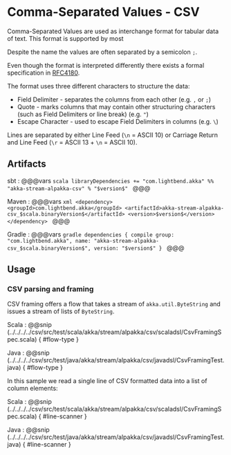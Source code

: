 # Comma-Separated Values - CSV

Comma-Separated Values are used as interchange format for tabular data 
of text. This format is supported by most 

Despite the name the values are often separated by a semicolon `;`.

Even though the format is interpreted differently there exists a formal specification in [RFC4180](https://tools.ietf.org/html/rfc4180).

The format uses three different characters to structure the data:

* Field Delimiter - separates the columns from each other (e.g. `,` or `;`)
* Quote - marks columns that may contain other structuring characters (such as Field Delimiters or line break) (e.g. `"`)
* Escape Character - used to escape Field Delimiters in columns (e.g. `\`)

Lines are separated by either Line Feed (`\n` = ASCII 10) or Carriage Return and Line Feed (`\r` = ASCII 13 + `\n` = ASCII 10).

## Artifacts

sbt
:   @@@vars
    ```scala
    libraryDependencies += "com.lightbend.akka" %% "akka-stream-alpakka-csv" % "$version$"
    ```
    @@@

Maven
:   @@@vars
    ```xml
    <dependency>
      <groupId>com.lightbend.akka</groupId>
      <artifactId>akka-stream-alpakka-csv_$scala.binaryVersion$</artifactId>
      <version>$version$</version>
    </dependency>
    ```
    @@@

Gradle
:   @@@vars
    ```gradle
    dependencies {
      compile group: "com.lightbend.akka", name: "akka-stream-alpakka-csv_$scala.binaryVersion$", version: "$version$"
    }
    ```
    @@@

## Usage

### CSV parsing and framing 

CSV framing offers a flow that takes a stream of `akka.util.ByteString` and issues a stream of lists of `ByteString`.

Scala
: @@snip (../../../../csv/src/test/scala/akka/stream/alpakka/csv/scaladsl/CsvFramingSpec.scala) { #flow-type }

Java
: @@snip (../../../../csv/src/test/java/akka/stream/alpakka/csv/javadsl/CsvFramingTest.java) { #flow-type }

In this sample we read a single line of CSV formatted data into a list of column elements:

Scala
: @@snip (../../../../csv/src/test/scala/akka/stream/alpakka/csv/scaladsl/CsvFramingSpec.scala) { #line-scanner }

Java
: @@snip (../../../../csv/src/test/java/akka/stream/alpakka/csv/javadsl/CsvFramingTest.java) { #line-scanner }
